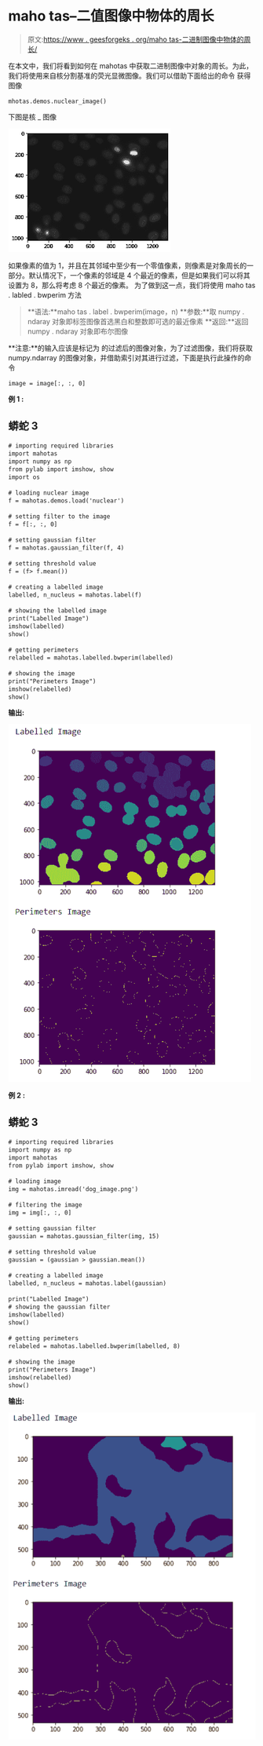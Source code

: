 # maho tas–二值图像中物体的周长

> 原文:[https://www . geesforgeks . org/maho tas-二进制图像中物体的周长/](https://www.geeksforgeeks.org/mahotas-perimeter-of-objects-in-binary-image/)

在本文中，我们将看到如何在 mahotas 中获取二进制图像中对象的周长。为此，我们将使用来自核分割基准的荧光显微图像。我们可以借助下面给出的命令
获得图像

```
mhotas.demos.nuclear_image()
```

下图是核 _ 图像

![](img/2d9f2099be91821b3aa41b61a692af29.png)

如果像素的值为 1，并且在其邻域中至少有一个零值像素，则像素是对象周长的一部分。默认情况下，一个像素的邻域是 4 个最近的像素，但是如果我们可以将其设置为 8，那么将考虑 8 个最近的像素。
为了做到这一点，我们将使用 maho tas . labled . bwperim 方法

> **语法:**maho tas . label . bwperim(image，n)
> **参数:**取 numpy . ndaray 对象即标签图像首选黑白和整数即可选的最近像素
> **返回:**返回 numpy . ndaray 对象即布尔图像

**注意:**的输入应该是标记为
的过滤后的图像对象，为了过滤图像，我们将获取 numpy.ndarray 的图像对象，并借助索引对其进行过滤，下面是执行此操作的命令

```
image = image[:, :, 0]
```

**例 1 :**

## 蟒蛇 3

```
# importing required libraries
import mahotas
import numpy as np
from pylab import imshow, show
import os

# loading nuclear image
f = mahotas.demos.load('nuclear')

# setting filter to the image
f = f[:, :, 0]

# setting gaussian filter
f = mahotas.gaussian_filter(f, 4)

# setting threshold value
f = (f> f.mean())

# creating a labelled image
labelled, n_nucleus = mahotas.label(f)

# showing the labelled image
print("Labelled Image")
imshow(labelled)
show()

# getting perimeters
relabelled = mahotas.labelled.bwperim(labelled)

# showing the image
print("Perimeters Image")
imshow(relabelled)
show()
```

**输出:**

![](img/78db0d4d8fc6abce5ad5f87e8ff642b7.png)

**例 2 :**

## 蟒蛇 3

```
# importing required libraries
import numpy as np
import mahotas
from pylab import imshow, show

# loading image
img = mahotas.imread('dog_image.png')

# filtering the image
img = img[:, :, 0]

# setting gaussian filter
gaussian = mahotas.gaussian_filter(img, 15)

# setting threshold value
gaussian = (gaussian > gaussian.mean())

# creating a labelled image
labelled, n_nucleus = mahotas.label(gaussian)

print("Labelled Image")
# showing the gaussian filter
imshow(labelled)
show()

# getting perimeters
relabeled = mahotas.labelled.bwperim(labelled, 8)

# showing the image
print("Perimeters Image")
imshow(relabelled)
show()
```

**输出:**

![](img/8fcf683821cdb33ff54f28e6630ca6b8.png)